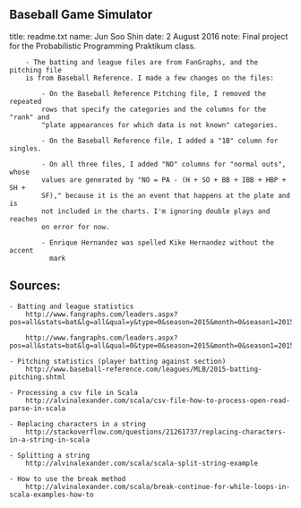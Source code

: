 ## Baseball Game Simulator

title: 	readme.txt
name: 	Jun Soo Shin
date: 	2 August 2016
note:	Final project for the Probabilistic Programming Praktikum class.
	  
	  	- The batting and league files are from FanGraphs, and the pitching file 
	  	is from Baseball Reference. I made a few changes on the files:

		  	- On the Baseball Reference Pitching file, I removed the repeated 
			rows that specify the categories and the columns for the "rank" and 
			"plate appearances for which data is not known" categories.

		  	- On the Baseball Reference file, I added a "1B" column for singles.

		  	- On all three files, I added "NO" columns for "normal outs", whose 
		  	values are generated by "NO = PA - (H + SO + BB + IBB + HBP + SH + 
		  	SF)," because it is the an event that happens at the plate and is 
		  	not included in the charts. I'm ignoring double plays and reaches 
		  	on error for now.

		  	- Enrique Hernandez was spelled Kike Hernandez without the accent 
		  	  mark



## Sources:
	- Batting and league statistics
		http://www.fangraphs.com/leaders.aspx?pos=all&stats=bat&lg=all&qual=y&type=0&season=2015&month=0&season1=2015&ind=0&team=0&rost=0&age=0&filter=&players=0

		http://www.fangraphs.com/leaders.aspx?pos=all&stats=bat&lg=all&qual=0&type=0&season=2015&month=0&season1=2015&ind=0&team=0,ss&rost=0&age=0&filter=&players=0

	- Pitching statistics (player batting against section)
		http://www.baseball-reference.com/leagues/MLB/2015-batting-pitching.shtml

	- Processing a csv file in Scala
		http://alvinalexander.com/scala/csv-file-how-to-process-open-read-parse-in-scala

	- Replacing characters in a string
		http://stackoverflow.com/questions/21261737/replacing-characters-in-a-string-in-scala

	- Splitting a string
		http://alvinalexander.com/scala/scala-split-string-example

	- How to use the break method
		http://alvinalexander.com/scala/break-continue-for-while-loops-in-scala-examples-how-to

